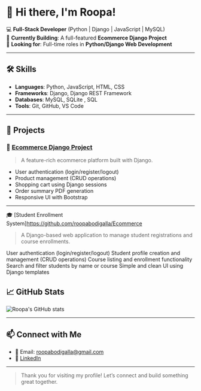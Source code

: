 # 👋 Hi there, I'm Roopa!

💻 **Full-Stack Developer** (Python | Django | JavaScript | MySQL)  
🚀 **Currently Building**: A full-featured **Ecommerce Django Project**  
🎯 **Looking for**: Full-time roles in **Python/Django Web Development**

---

## 🛠️ Skills

- **Languages**: Python, JavaScript, HTML, CSS  
- **Frameworks**: Django, Django REST Framework  
- **Databases**: MySQL, SQLite , SQL 
- **Tools**: Git, GitHub, VS Code  

---

## 📂 Projects

### 🌟 [Ecommerce Django Project](https://github.com/roopabodigalla/ecommerce-django-project)
> A feature-rich ecommerce platform built with Django.

- User authentication (login/register/logout)
- Product management (CRUD operations)
- Shopping cart using Django sessions
- Order summary PDF generation
- Responsive UI with Bootstrap

---

🎓 [Student Enrollment System]https://github.com/roopabodigalla/Ecommerce
> A Django-based web application to manage student registrations and course enrollments.

User authentication (login/register/logout)
Student profile creation and management (CRUD operations)
Course listing and enrollment functionality
Search and filter students by name or course
Simple and clean UI using Django templates

## 📈 GitHub Stats

![Roopa's GitHub stats](https://github-readme-stats.vercel.app/api?username=roopabodigalla&show_icons=true&theme=radical)

---

## 📫 Connect with Me

- 📧 Email: roopabodigalla@gmail.com
- 💼 [LinkedIn](https://www.linkedin.com/in/roopa-bodigalla-044771232/)

---

> Thank you for visiting my profile! Let’s connect and build something great together.
